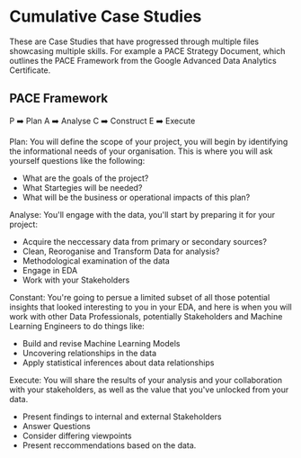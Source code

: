 # Cumulative Case Studies

These are Case Studies that have progressed through multiple files showcasing multiple skills. For example a PACE Strategy Document, which outlines the PACE Framework from the Google Advanced Data Analytics Certificate.

## PACE Framework
P ➡️ Plan
A ➡️ Analyse
C ➡️ Construct
E ➡️ Execute

Plan: You will define the scope of your project, you will begin by identifying the informational needs of your organisation. This is where you will ask yourself questions like the following:
* What are the goals of the project?
* What Startegies will be needed?
* What will be the business or operational impacts of this plan?

Analyse: You'll engage with the data, you'll start by preparing it for your project:
* Acquire the neccessary data from primary or secondary sources?
* Clean, Reoroganise and Transform Data for analysis?
* Methodological examination of the data
* Engage in EDA
* Work with your Stakeholders

Constant: You're going to persue a limited subset of all those potential insights that looked interesting to you in your EDA, and here is when you will work with other Data Professionals, potentially Stakeholders and Machine Learning Engineers to do things like:
* Build and revise Machine Learning Models
* Uncovering relationships in the data
* Apply statistical inferences about data relationships

Execute: You will share the results of your analysis and your collaboration with your stakeholders, as well as the value that you've unlocked from your data.
* Present findings to internal and external Stakeholders
* Answer Questions
* Consider differing viewpoints
* Present reccommendations based on the data.